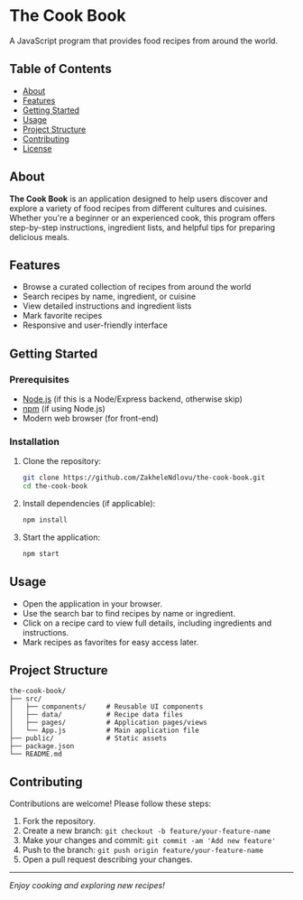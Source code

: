 # The Cook Book

A JavaScript program that provides food recipes from around the world.

## Table of Contents

- [About](#about)
- [Features](#features)
- [Getting Started](#getting-started)
- [Usage](#usage)
- [Project Structure](#project-structure)
- [Contributing](#contributing)
- [License](#license)

## About

**The Cook Book** is an application designed to help users discover and explore a variety of food recipes from different cultures and cuisines. Whether you're a beginner or an experienced cook, this program offers step-by-step instructions, ingredient lists, and helpful tips for preparing delicious meals.

## Features

- Browse a curated collection of recipes from around the world
- Search recipes by name, ingredient, or cuisine
- View detailed instructions and ingredient lists
- Mark favorite recipes
- Responsive and user-friendly interface

## Getting Started

### Prerequisites

- [Node.js](https://nodejs.org/) (if this is a Node/Express backend, otherwise skip)
- [npm](https://www.npmjs.com/) (if using Node.js)
- Modern web browser (for front-end)

### Installation

1. Clone the repository:
    ```bash
    git clone https://github.com/ZakheleNdlovu/the-cook-book.git
    cd the-cook-book
    ```

2. Install dependencies (if applicable):
    ```bash
    npm install
    ```

3. Start the application:
    ```bash
    npm start
    ```

## Usage

- Open the application in your browser.
- Use the search bar to find recipes by name or ingredient.
- Click on a recipe card to view full details, including ingredients and instructions.
- Mark recipes as favorites for easy access later.

## Project Structure

```
the-cook-book/
├── src/
│   ├── components/     # Reusable UI components
│   ├── data/           # Recipe data files
│   ├── pages/          # Application pages/views
│   └── App.js          # Main application file
├── public/             # Static assets
├── package.json
└── README.md
```

## Contributing

Contributions are welcome! Please follow these steps:

1. Fork the repository.
2. Create a new branch: `git checkout -b feature/your-feature-name`
3. Make your changes and commit: `git commit -am 'Add new feature'`
4. Push to the branch: `git push origin feature/your-feature-name`
5. Open a pull request describing your changes.


---

*Enjoy cooking and exploring new recipes!*
